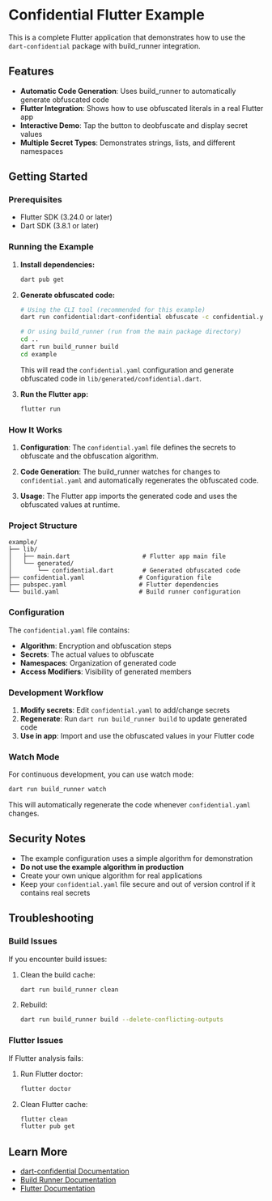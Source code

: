 # Confidential Flutter Example

This is a complete Flutter application that demonstrates how to use the `dart-confidential` package with build_runner integration.

## Features

- **Automatic Code Generation**: Uses build_runner to automatically generate obfuscated code
- **Flutter Integration**: Shows how to use obfuscated literals in a real Flutter app
- **Interactive Demo**: Tap the button to deobfuscate and display secret values
- **Multiple Secret Types**: Demonstrates strings, lists, and different namespaces

## Getting Started

### Prerequisites

- Flutter SDK (3.24.0 or later)
- Dart SDK (3.8.1 or later)

### Running the Example

1. **Install dependencies:**
   ```bash
   dart pub get
   ```

2. **Generate obfuscated code:**
   ```bash
   # Using the CLI tool (recommended for this example)
   dart run confidential:dart-confidential obfuscate -c confidential.yaml -o lib/generated/confidential.dart

   # Or using build_runner (run from the main package directory)
   cd ..
   dart run build_runner build
   cd example
   ```

   This will read the `confidential.yaml` configuration and generate obfuscated code in `lib/generated/confidential.dart`.

3. **Run the Flutter app:**
   ```bash
   flutter run
   ```

### How It Works

1. **Configuration**: The `confidential.yaml` file defines the secrets to obfuscate and the obfuscation algorithm.

2. **Code Generation**: The build_runner watches for changes to `confidential.yaml` and automatically regenerates the obfuscated code.

3. **Usage**: The Flutter app imports the generated code and uses the obfuscated values at runtime.

### Project Structure

```
example/
├── lib/
│   ├── main.dart                    # Flutter app main file
│   └── generated/
│       └── confidential.dart        # Generated obfuscated code
├── confidential.yaml               # Configuration file
├── pubspec.yaml                    # Flutter dependencies
└── build.yaml                      # Build runner configuration
```

### Configuration

The `confidential.yaml` file contains:

- **Algorithm**: Encryption and obfuscation steps
- **Secrets**: The actual values to obfuscate
- **Namespaces**: Organization of generated code
- **Access Modifiers**: Visibility of generated members

### Development Workflow

1. **Modify secrets**: Edit `confidential.yaml` to add/change secrets
2. **Regenerate**: Run `dart run build_runner build` to update generated code
3. **Use in app**: Import and use the obfuscated values in your Flutter code

### Watch Mode

For continuous development, you can use watch mode:

```bash
dart run build_runner watch
```

This will automatically regenerate the code whenever `confidential.yaml` changes.

## Security Notes

- The example configuration uses a simple algorithm for demonstration
- **Do not use the example algorithm in production**
- Create your own unique algorithm for real applications
- Keep your `confidential.yaml` file secure and out of version control if it contains real secrets

## Troubleshooting

### Build Issues

If you encounter build issues:

1. Clean the build cache:
   ```bash
   dart run build_runner clean
   ```

2. Rebuild:
   ```bash
   dart run build_runner build --delete-conflicting-outputs
   ```

### Flutter Issues

If Flutter analysis fails:

1. Run Flutter doctor:
   ```bash
   flutter doctor
   ```

2. Clean Flutter cache:
   ```bash
   flutter clean
   flutter pub get
   ```

## Learn More

- [dart-confidential Documentation](../README.md)
- [Build Runner Documentation](https://pub.dev/packages/build_runner)
- [Flutter Documentation](https://flutter.dev/docs)
